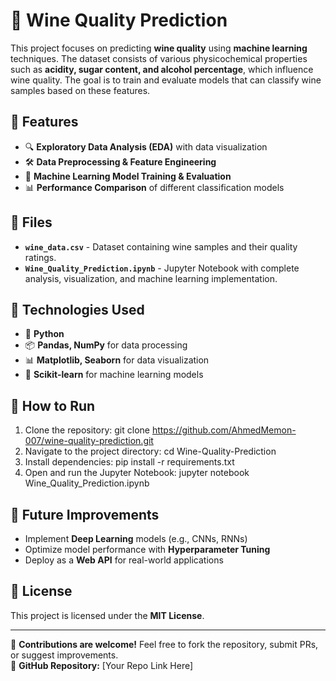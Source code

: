 # 🍷 Wine Quality Prediction

This project focuses on predicting **wine quality** using **machine learning** techniques. The dataset consists of various physicochemical properties such as **acidity, sugar content, and alcohol percentage**, which influence wine quality. The goal is to train and evaluate models that can classify wine samples based on these features.

## 🚀 Features
- 🔍 **Exploratory Data Analysis (EDA)** with data visualization
- 🛠 **Data Preprocessing & Feature Engineering**
- 🤖 **Machine Learning Model Training & Evaluation**
- 📊 **Performance Comparison** of different classification models

## 📂 Files
- **`wine_data.csv`** - Dataset containing wine samples and their quality ratings.
- **`Wine_Quality_Prediction.ipynb`** - Jupyter Notebook with complete analysis, visualization, and machine learning implementation.

## 🔧 Technologies Used
- 🐍 **Python**
- 📦 **Pandas, NumPy** for data processing
- 📊 **Matplotlib, Seaborn** for data visualization
- 🤖 **Scikit-learn** for machine learning models

## 🏁 How to Run
1. Clone the repository: git clone https://github.com/AhmedMemon-007/wine-quality-prediction.git
2. Navigate to the project directory: cd Wine-Quality-Prediction
3. Install dependencies: pip install -r requirements.txt
4. Open and run the Jupyter Notebook: jupyter notebook Wine_Quality_Prediction.ipynb


## 📌 Future Improvements
- Implement **Deep Learning** models (e.g., CNNs, RNNs)
- Optimize model performance with **Hyperparameter Tuning**
- Deploy as a **Web API** for real-world applications

## 📜 License
This project is licensed under the **MIT License**.

---

🚀 **Contributions are welcome!** Feel free to fork the repository, submit PRs, or suggest improvements.  
🔗 **GitHub Repository:** [Your Repo Link Here]




